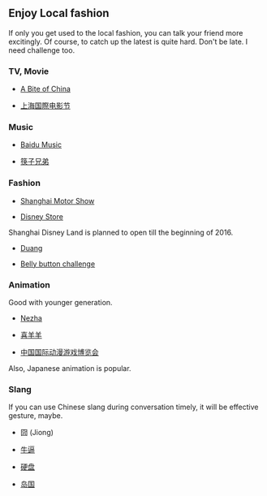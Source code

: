 ## Enjoy Local fashion

If only you get used to the local fashion, you can talk your friend more excitingly. Of course, to catch up the latest is quite hard. Don't be late. I need challenge too.

### TV, Movie

- [A Bite of China](http://english.cntv.cn/special/a_bite_of_china/homepage/index.shtml)

- [上海国際电影节](http://www.siff.com/)


### Music

- [Baidu Music](http://play.baidu.com/)

- [筷子兄弟](http://japanese.china.com/fashion/star/411/20140717/104449.html)


### Fashion

- [Shanghai Motor Show](http://www.autoshanghai.org/en/)

- [Disney Store](http://www.dailymail.co.uk/news/peoplesdaily/article-3091372/World-s-largest-Disney-store-Shanghai-attracts-huge-queues.html)

Shanghai Disney Land is planned to open till the beginning of 2016.


- [Duang](https://en.wikipedia.org/wiki/Duang)

- [Belly button challenge](http://www.bbc.com/news/world-asia-china-33091349)

### Animation

Good with younger generation.

- [Nezha](http://www.amazon.com/Nezha-Conquers-Dragon-Favorite-Childrens/dp/1602209758)

- [喜羊羊](http://japanese.china.org.cn/jp/txt/2010-10/09/content_21089617.htm)

- [中国国际动漫游戏博览会](http://www.ccgexpo.cn/)

Also, Japanese animation is popular.


### Slang

If you can use Chinese slang during conversation timely, it will be effective gesture, maybe.

- 囧 (Jiong)

- [牛逼](http://www.ctrans.org/search.php?word=%E7%89%9B%E9%80%BC)

- [硬盘](http://zhidao.baidu.com/question/115232596.html)

- [岛国](http://zhidao.baidu.com/question/495745457410893644.html)
